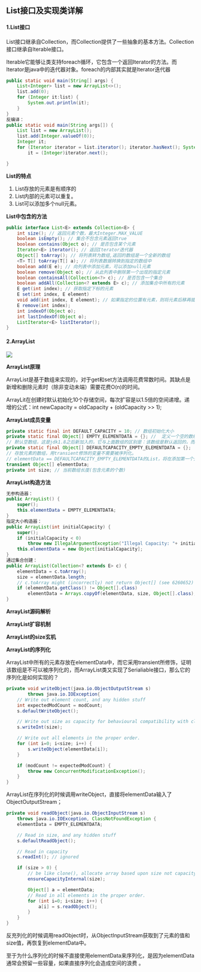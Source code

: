 ## List接口及实现类详解

#### 1.List接口

List接口继承自Collection，而Collection提供了一些抽象的基本方法。Collection接口继承自Iterable接口。

Iterable它能够让类支持foreach循环，它包含一个返回Iterator的方法。而Iterator是java中的迭代器对象。foreach的内部其实就是Iterator迭代器

```java
public static void main(String[] args) {
    List<Integer> list = new ArrayList<>();
    list.add(0);
    for (Integer it:list) {
        System.out.println(it);
    }
}
反编译：
public static void main(String args[]) {
    List list = new ArrayList();
    list.add(Integer.valueOf(0));
    Integer it;
    for (Iterator iterator = list.iterator(); iterator.hasNext(); System.out.println(it))
        it = (Integer)iterator.next();

}
```

**List的特点**

1. List存放的元素是有顺序的
2. List内部的元素可以重复。
3. List可以添加多个null元素。

**List中包含的方法**

```java
public interface List<E> extends Collection<E> {
    int size(); // 返回元素个数，最大Integer.MAX_VALUE
    boolean isEmpty(); // 集合不包含元素返回true
    boolean contains(Object o); // 是否包含某个元素
    Iterator<E> iterator(); // 返回Iterator迭代器
    Object[] toArray(); // 将列表转为数组,返回的数组是一个全新的数组
    <T> T[] toArray(T[] a); // 将列表数据转换到指定的数组中
    boolean add(E e); // 向列表中添加元素，可以添加null元素
    boolean remove(Object o); // 从此列表中删除第一个出现的指定元素
    boolean containsAll(Collection<?> c); // 是否包含一个集合
    boolean addAll(Collection<? extends E> c); // 添加集合中所有的元素
    E get(int index); // 获取指定下标的元素
    E set(int index, E element)
    void add(int index, E element); // 如果指定的位置有元素，则将元素后移再插入到当前位置
    E remove(int index);
    int indexOf(Object o);
    int lastIndexOf(Object o);
    ListIterator<E> listIterator();
}
```

#### 2.ArrayList

![](F:\__study__\hulianwang\study\note\java\java容器\img\arraylist_01.png)

**ArrayList原理**

ArrayList是基于数组来实现的，对于get和set方法调用花费常数时间。其缺点是新增和删除元素时（除非变动未端）需要花费O(n)的时间。



ArrayLit在创建时默认初始化10个存储空间，每次扩容是以1.5倍的空间递增。递增的公式：int newCapacity = oldCapacity + (oldCapacity >> 1);

**ArrayList成员变量**

```java
private static final int DEFAULT_CAPACITY = 10; // 数组初始化大小
private static final Object[] EMPTY_ELEMENTDATA = {}; //  定义一个空的数组实例以供其他需要用到空数组的地方调用
// 默认空数组，这是jdk1.8之后新加入的，它与上面数组的区别是：该数组是默认返回的，而上面是用户指定容量为0时返回的
private static final Object[] DEFAULTCAPACITY_EMPTY_ELEMENTDATA = {}; 
// 存放元素的数组，用transient修饰的变量不需要被序列化。
// elementData == DEFAULTCAPACITY_EMPTY_ELEMENTDATA的List，将在添加第一个元素时扩展为DEFAULT_CAPACITY
transient Object[] elementData;
private int size; // 当前数组长度(包含元素的个数)
```

**ArrayList构造方法**

```java
无参构造器：
public ArrayList() {
    super();
    this.elementData = EMPTY_ELEMENTDATA;
}
指定大小构造器：
public ArrayList(int initialCapacity) {
    super();
    if (initialCapacity < 0)
        throw new IllegalArgumentException("Illegal Capacity: "+ initialCapacity);
    this.elementData = new Object[initialCapacity];
}
通过集合创建：
public ArrayList(Collection<? extends E> c) {
    elementData = c.toArray();
    size = elementData.length;
    // c.toArray might (incorrectly) not return Object[] (see 6260652)
    if (elementData.getClass() != Object[].class)
        elementData = Arrays.copyOf(elementData, size, Object[].class);
}
```

**ArrayList源码解析**





**ArrayList扩容机制**





**ArrayList的size玄机**





**ArrayList的序列化**

ArrayList中所有的元素存放在elementData中，而它采用transient所修饰，证明该数组是不可以被序列化的，而ArrayList类又实现了Serialiable接口，那么它的序列化是如何实现的？

```java
private void writeObject(java.io.ObjectOutputStream s)
        throws java.io.IOException{
    // Write out element count, and any hidden stuff
    int expectedModCount = modCount;
    s.defaultWriteObject();

    // Write out size as capacity for behavioural compatibility with clone()
    s.writeInt(size);

    // Write out all elements in the proper order.
    for (int i=0; i<size; i++) {
        s.writeObject(elementData[i]);
    }

    if (modCount != expectedModCount) {
        throw new ConcurrentModificationException();
    }
}
```

ArrayList在序列化的时候调用writeObject，直接将elementData输入了ObjectOutputStream；

```java
private void readObject(java.io.ObjectInputStream s)
    throws java.io.IOException, ClassNotFoundException {
    elementData = EMPTY_ELEMENTDATA;

    // Read in size, and any hidden stuff
    s.defaultReadObject();

    // Read in capacity
    s.readInt(); // ignored

    if (size > 0) {
        // be like clone(), allocate array based upon size not capacity
        ensureCapacityInternal(size);

        Object[] a = elementData;
        // Read in all elements in the proper order.
        for (int i=0; i<size; i++) {
            a[i] = s.readObject();
        }
    }
}
```

反充列化的时候调用readObject时，从ObjectInputStream获取到了元素的值和size值，再恢复到elementData中。

至于为什么序列化的时候不直接使用elementData来序列化，是因为elementData通常会预留一些容量，如果直接序列化会造成空间的浪费 。